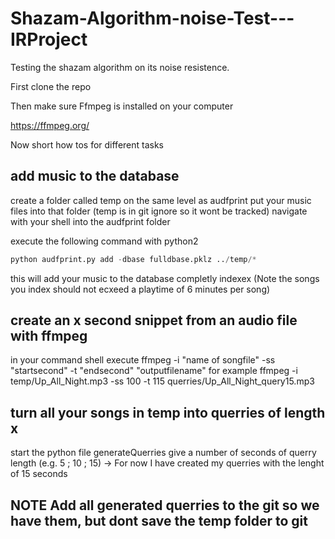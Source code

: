 # Shazam-Algorithm-noise-Test---IRProject
Testing the shazam algorithm on its noise resistence.

First clone the repo

Then make sure Ffmpeg is installed on your computer

https://ffmpeg.org/


Now short how tos for different tasks

## add music to the database
create a folder called temp on the same level as audfprint
put your music files into that folder (temp is in git ignore so it wont be tracked)
navigate with your shell into the audfprint folder

execute the following command with python2

```python
python audfprint.py add -dbase fulldbase.pklz ../temp/*
```

this will add your music to the database completly indexex
(Note the songs you index should not ecxeed a playtime of 6 minutes per song)


## create an x second snippet from an audio file with ffmpeg
in your command shell execute
ffmpeg -i "name of songfile" -ss "startsecond" -t "endsecond" "outputfilename"
for example
ffmpeg -i temp/Up_All_Night.mp3 -ss 100 -t 115 querries/Up_All_Night_query15.mp3

## turn all your songs in temp into querries of length x
start the python file generateQuerries
give a number of seconds of querry length (e.g. 5 ; 10 ; 15)
-> For now I have created my querries with the lenght of 15 seconds

## **NOTE** Add all generated querries to the git so we have them, but dont save the temp folder to git